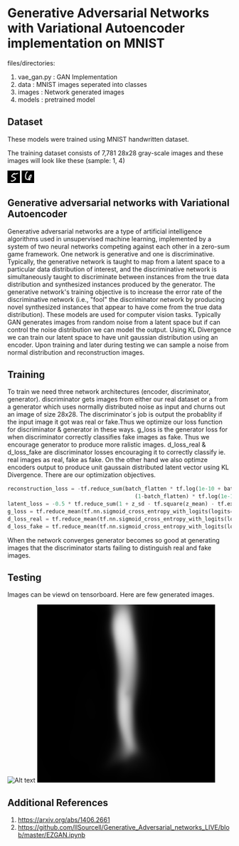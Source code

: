 Generative Adversarial Networks with Variational Autoencoder implementation on MNIST
=============

files/directories:
1. vae_gan.py : GAN Implementation
2. data   : MNIST images seperated into classes
3. images : Network generated images
4. models : pretrained model

## Dataset

These models were trained using MNIST handwritten dataset.

The training dataset consists of 7,781 28x28 gray-scale images and these images will look like these (sample: 1, 4)

![Alt text](images/3.jpg?raw=true "Training image sample from class 5")
![Alt text](images/4.jpg?raw=true "Training image sample from class 6")

## Generative adversarial networks with Variational Autoencoder
Generative adversarial networks are a type of artificial intelligence algorithms used in unsupervised machine learning, implemented by a system of two neural networks competing against each other in a zero-sum game framework. One network is generative and one is discriminative. Typically, the generative network is taught to map from a latent space to a particular data distribution of interest, and the discriminative network is simultaneously taught to discriminate between instances from the true data distribution and synthesized instances produced by the generator. The generative network's training objective is to increase the error rate of the discriminative network (i.e., "fool" the discriminator network by producing novel synthesized instances that appear to have come from the true data distribution). These models are used for computer vision tasks. Typically GAN generates images from random noise from a latent space but if can control the noise distribution we can model the output. Using KL Divergence we can train our latent space to have unit gaussian distribution using an encoder. Upon training and later during testing we can sample a noise from normal distribution and reconstruction images.

## Training
To train we need three network architectures (encoder, discriminator, generator). discriminator gets images from either our real dataset or a from a generator which uses normally distributed noise as input and churns out an image of size 28x28. The discriminator`s job is output the probablity if the input image it got was real or fake.Thus we optimize our loss function for discriminator & generator in these ways. g_loss is the generator loss for when discriminator correctly classifies fake images as fake. Thus we encourage generator to produce more ralistic images. d_loss_real & d_loss_fake are discriminator losses encouraging it to correctly classify ie. real images as real, fake as fake. On the other hand we also optimze encoders output to produce unit gaussain distributed latent vector using KL Divergence. There are our optimization objectives.

```python
reconstruction_loss = -tf.reduce_sum(batch_flatten * tf.log(1e-10 + batch_reconstruct_flatten)+ \
										(1-batch_flatten) * tf.log(1e-10 + 1 - batch_reconstruct_flatten), 1)
latent_loss = -0.5 * tf.reduce_sum(1 + z_sd - tf.square(z_mean) - tf.exp(z_sd), 1)
g_loss = tf.reduce_mean(tf.nn.sigmoid_cross_entropy_with_logits(logits=Dg, labels=tf.ones_like(Dg))) 
d_loss_real = tf.reduce_mean(tf.nn.sigmoid_cross_entropy_with_logits(logits=Dx, labels=tf.fill([batch_size, 1], 0.9)))
d_loss_fake = tf.reduce_mean(tf.nn.sigmoid_cross_entropy_with_logits(logits=Dg, labels=tf.zeros_like(Dg)))#prob of being fake so optimize to 0
``` 
When the network converges generator becomes so good at generating images that the discriminator starts failing to distinguish real and fake images.

## Testing

Images can be viewd on tensorboard. Here are few generated images.

![Alt text](images/1.gif?raw=true "generated image 1")
![Alt text](images/2.gif?raw=true "generated image 2")

## Additional References
1. https://arxiv.org/abs/1406.2661
2. https://github.com/llSourcell/Generative_Adversarial_networks_LIVE/blob/master/EZGAN.ipynb

